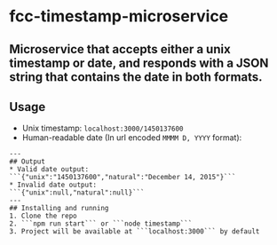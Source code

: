 # fcc-timestamp-microservice
Microservice that accepts either a unix timestamp or date, and responds with a JSON string that contains the date in both formats. 
---
## Usage
* Unix timestamp:
 ```localhost:3000/1450137600```
* Human-readable date (In url encoded ```MMMM D, YYYY``` format):
 ```localhost:3000/December%2015,%202015
---
## Output
* Valid date output:
 ```{"unix":"1450137600","natural":"December 14, 2015"}```
* Invalid date output:
 ```{"unix":null,"natural":null}```
---
## Installing and running
1. Clone the repo
2. ```npm run start``` or ```node timestamp```
3. Project will be available at ```localhost:3000``` by default

